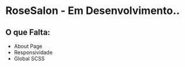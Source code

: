 # RoseSalon - Em Desenvolvimento..

## O que Falta:

<ul>
  <li>About Page</li>
  <li>Responsividade</li>
  <li>Global SCSS</li>
</ul>
